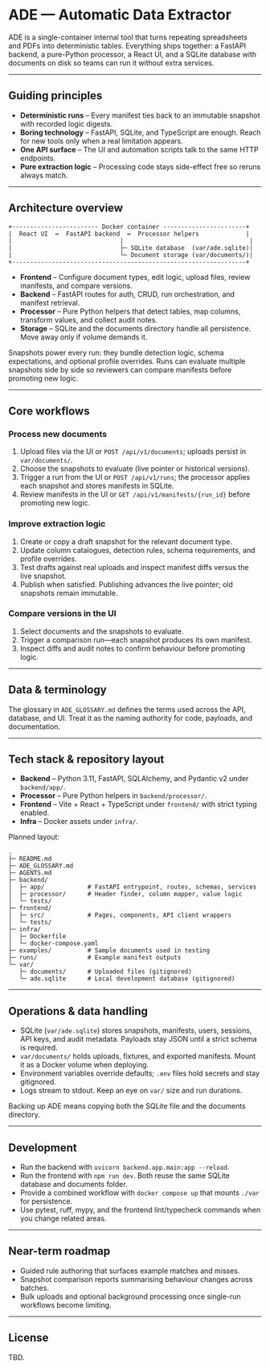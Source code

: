 # ADE — Automatic Data Extractor

ADE is a single-container internal tool that turns repeating spreadsheets and PDFs into deterministic tables. Everything ships
together: a FastAPI backend, a pure-Python processor, a React UI, and a SQLite database with documents on disk so teams can run
it without extra services.

---

## Guiding principles
- **Deterministic runs** – Every manifest ties back to an immutable snapshot with recorded logic digests.
- **Boring technology** – FastAPI, SQLite, and TypeScript are enough. Reach for new tools only when a real limitation appears.
- **One API surface** – The UI and automation scripts talk to the same HTTP endpoints.
- **Pure extraction logic** – Processing code stays side-effect free so reruns always match.

---

## Architecture overview
```
+------------------------ Docker container -----------------------+
|  React UI  ↔  FastAPI backend  ↔  Processor helpers             |
|                              |                                   |
|                              ├─ SQLite database  (var/ade.sqlite)|
|                              └─ Document storage (var/documents/)|
+-----------------------------------------------------------------+
```
- **Frontend** – Configure document types, edit logic, upload files, review manifests, and compare versions.
- **Backend** – FastAPI routes for auth, CRUD, run orchestration, and manifest retrieval.
- **Processor** – Pure Python helpers that detect tables, map columns, transform values, and collect audit notes.
- **Storage** – SQLite and the documents directory handle all persistence. Move away only if volume demands it.

Snapshots power every run: they bundle detection logic, schema expectations, and optional profile overrides. Runs can evaluate
multiple snapshots side by side so reviewers can compare manifests before promoting new logic.

---

## Core workflows
### Process new documents
1. Upload files via the UI or `POST /api/v1/documents`; uploads persist in `var/documents/`.
2. Choose the snapshots to evaluate (live pointer or historical versions).
3. Trigger a run from the UI or `POST /api/v1/runs`; the processor applies each snapshot and stores manifests in SQLite.
4. Review manifests in the UI or `GET /api/v1/manifests/{run_id}` before promoting new logic.

### Improve extraction logic
1. Create or copy a draft snapshot for the relevant document type.
2. Update column catalogues, detection rules, schema requirements, and profile overrides.
3. Test drafts against real uploads and inspect manifest diffs versus the live snapshot.
4. Publish when satisfied. Publishing advances the live pointer; old snapshots remain immutable.

### Compare versions in the UI
1. Select documents and the snapshots to evaluate.
2. Trigger a comparison run—each snapshot produces its own manifest.
3. Inspect diffs and audit notes to confirm behaviour before promoting logic.

---

## Data & terminology
The glossary in `ADE_GLOSSARY.md` defines the terms used across the API, database, and UI. Treat it as the naming authority for
code, payloads, and documentation.

---

## Tech stack & repository layout
- **Backend** – Python 3.11, FastAPI, SQLAlchemy, and Pydantic v2 under `backend/app/`.
- **Processor** – Pure Python helpers in `backend/processor/`.
- **Frontend** – Vite + React + TypeScript under `frontend/` with strict typing enabled.
- **Infra** – Docker assets under `infra/`.

Planned layout:
```
.
├─ README.md
├─ ADE_GLOSSARY.md
├─ AGENTS.md
├─ backend/
│  ├─ app/            # FastAPI entrypoint, routes, schemas, services
│  ├─ processor/      # Header finder, column mapper, value logic
│  └─ tests/
├─ frontend/
│  ├─ src/            # Pages, components, API client wrappers
│  └─ tests/
├─ infra/
│  ├─ Dockerfile
│  └─ docker-compose.yaml
├─ examples/          # Sample documents used in testing
├─ runs/              # Example manifest outputs
└─ var/
   ├─ documents/      # Uploaded files (gitignored)
   └─ ade.sqlite      # Local development database (gitignored)
```

---

## Operations & data handling
- SQLite (`var/ade.sqlite`) stores snapshots, manifests, users, sessions, API keys, and audit metadata. Payloads stay JSON until
  a strict schema is required.
- `var/documents/` holds uploads, fixtures, and exported manifests. Mount it as a Docker volume when deploying.
- Environment variables override defaults; `.env` files hold secrets and stay gitignored.
- Logs stream to stdout. Keep an eye on `var/` size and run durations.

Backing up ADE means copying both the SQLite file and the documents directory.

---

## Development
- Run the backend with `uvicorn backend.app.main:app --reload`.
- Run the frontend with `npm run dev`. Both reuse the same SQLite database and documents folder.
- Provide a combined workflow with `docker compose up` that mounts `./var` for persistence.
- Use pytest, ruff, mypy, and the frontend lint/typecheck commands when you change related areas.

---

## Near-term roadmap
- Guided rule authoring that surfaces example matches and misses.
- Snapshot comparison reports summarising behaviour changes across batches.
- Bulk uploads and optional background processing once single-run workflows become limiting.

---

## License
TBD.
